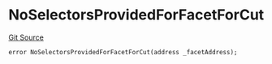 # NoSelectorsProvidedForFacetForCut
[Git Source](https://github.com/thrackle-io/tron/blob/d4dc3a1319e6df3195618c1297a6c755d61cf319/src/protocol/economic/ruleProcessor/RuleProcessorDiamondLib.sol)


```solidity
error NoSelectorsProvidedForFacetForCut(address _facetAddress);
```

